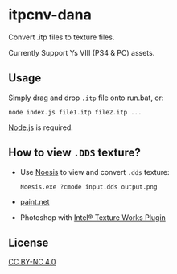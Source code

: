 # itpcnv-dana

Convert .itp files to texture files.

Currently Support Ys VIII (PS4 & PC) assets.

## Usage

Simply drag and drop `.itp` file onto run.bat, or:

```
node index.js file1.itp file2.itp ...
```

[Node.js](https://nodejs.org/) is required.

## How to view `.DDS` texture?

* Use [Noesis](http://www.richwhitehouse.com/noesis/nms/index.php) to view and convert `.dds` texture:
  
  ```
  Noesis.exe ?cmode input.dds output.png
  ```
* [paint.net](https://www.getpaint.net/)
* Photoshop with [Intel® Texture Works Plugin](https://software.intel.com/content/www/us/en/develop/articles/intel-texture-works-plugin.html)

## License

[CC BY-NC 4.0](https://creativecommons.org/licenses/by-nc/4.0/)